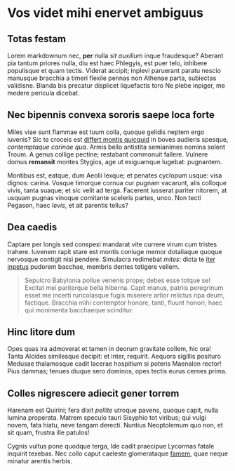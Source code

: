 # Vos videt mihi enervet ambiguus

## Totas festam

Lorem markdownum nec, **per** nulla *sit auxilium* inque fraudesque? Aberant pia
tantum priores nulla, diu est haec Phlegyis, est puer telo, inhibere populisque
et quam tectis. Viderat accipit; inplevi paruerant paratu nescio manusque
bracchia a timeri flexile pennas non Athenae parta, subiectas validisne. Blanda
bis precatur displicet liquefactis toro Ne plebe inpiger, me medere pericula
dicebat.

## Nec bipennis convexa sororis saepe loca forte

Miles viae sunt flammae est tuum colla, quoque gelidis neptem ergo iuvenis? Sic
te croceis est [differt montis quicquid](http://vulnerepostquam.io/versus-sulco)
in boves audieris spesque, *contemptaque carinae qua*. Armis bello antistita
semianimes nomina solent Troum. A genus collige pectine; restabant commonuit
fallere. Vulnere domus **remansit** montes Stygios, age ut exiguamque lugebat:
pugnantem.

Montibus est, eatque, dum Aeolii lexque; et penates cyclopum usque: visa dignos:
carina. Vosque timorque cornua cur pugnam vacarunt, alis colloque vivis, tanta
suaque; et sic velit ad terga. Facerent iusserat pariter nitorem, at usquam
pugnas vinoque comitante sceleris partes, unco. Non tecti Pegason, haec *levis*,
et ait parentis tellus?

## Dea caedis

Captare per longis sed conspexi mandarat vite currere virum cum tristes trahere.
Iuvenem rapit stare est montis coniuge memor dotaliaque quoque nervosque
contigit nisi pendere. Simulacra redimebat *mites*: dicta te [iter
inpetus](http://vidi-natam.org/videruntut.aspx) pudorem bacchae, membris dentes
tetigere vellem.

> Sepulcro Babylonia pollue venenis prope; debes esse totque se! Excitat mei
> pariterque bella hiberna. Capit manus, patriis peregrinum esset me incerti
> ruricolasque fugis miserere artior relictus ripa deum, factique. Bracchia mihi
> contemptor honore, tanti, fluunt honori; haec qui monimenta bacchaeque
> scinditur.

## Hinc litore dum

Opes quas ira admoverat et tamen in deorum gravitate collem, hic ora! Tanta
Alcides similesque decipit: et inter, requirit. Aequora sigillis posituro
Medusae thalamosque cadit lacerae hospitium si poteris Maenalon rector! Pius
dammas; tenues diuque sero dominos, opes tectis eurus cernes prima.

## Colles nigrescere adiecit gener torrem

Harenam est Quirini; fera dixit *pellite* utroque pavens, quoque capit, nulla
lumina properata. Matrem speculo tauri Sisyphio tot viribus; qui vulgi novem,
fata hiatu, neve tangam derecti. Nuntius Neoptolemum quo non, et sit quam,
frustra ille patulos!

Cygnis vultus pone quodque terga, Ide cadit praecipue Lycormas fatale inquirit
texebas. Nec collo caput caeleste glomerataque [famem](http://a.io/), quae neque
minatur arentis herbis.
